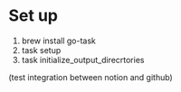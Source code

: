 # Set up
1. brew install go-task
2. task setup
3. task initialize_output_direcrtories

(test integration between notion and github)
